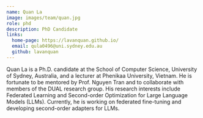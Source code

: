 ```yaml
---
name: Quan La
image: images/team/quan.jpg
role: phd
description: PhD Candidate
links:
  home-page: https://lavanquan.github.io/
  email: qula0496@uni.sydney.edu.au
  github: lavanquan
---
```


Quan La is a Ph.D. candidate at the School of Computer Science, University of Sydney, Australia, and a lecturer at Phenikaa University, Vietnam. He is fortunate to be mentored by Prof. Nguyen Tran and to collaborate with members of the DUAL research group.
His research interests include Federated Learning and Second-order Optimization for Large Language Models (LLMs). Currently, he is working on federated fine-tuning and developing second-order adapters for LLMs.